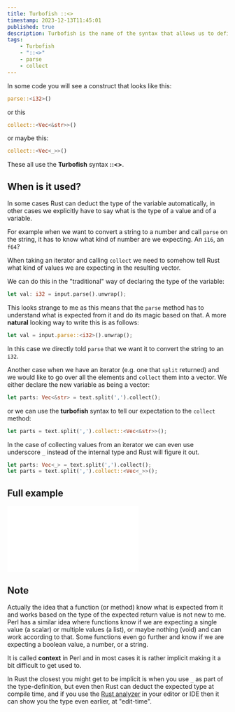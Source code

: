 ```yaml
---
title: Turbofish ::<>
timestamp: 2023-12-13T11:45:01
published: true
description: Turbofish is the name of the syntax that allows us to define a type in the function call.
tags:
    - Turbofish
    - "::<>"
    - parse
    - collect
---
```


In some code you will see a construct that looks like this:

```rust
parse::<i32>()
```

or this

```rust
collect::<Vec<&str>>()
```

or maybe this:

```rust
collect::<Vec<_>>()
```

These all use the **Turbofish** syntax **::<>**.

## When is it used?

In some cases Rust can deduct the type of the variable automatically, in other cases we explicitly have to say what is the type
of a value and of a variable.

For example when we want to convert a string to a number and call `parse` on the string, it has to know what kind of number are we expecting.
An `i16`, an `f64`?

When taking an iterator and calling `collect` we need to somehow tell Rust what kind of values we are expecting in the resulting vector.

We can do this in the "traditional" way of declaring the type of the variable:

```rust
let val: i32 = input.parse().unwrap();
```

This looks strange to me as this means that the `parse` method has to understand what is expected from it and do its magic based on that.
A more **natural** looking way to write this is as follows:

```rust
let val = input.parse::<i32>().unwrap();
```

In this case we directly told `parse` that we want it to convert the string to an `i32`.


Another case when we have an iterator (e.g. one that `split` returned) and we would like to go over all the elements and `collect` them into a vector.
We either declare the new variable as being a vector:

```rust
let parts: Vec<&str> = text.split(',').collect();
```

or we can use the **turbofish** syntax to tell our expectation to the `collect` method:

```rust
let parts = text.split(',').collect::<Vec<&str>>();
```

In the case of collecting values from an iterator we can even use underscore `_` instead of the internal type and Rust will figure it out.

```rust
let parts: Vec<_> = text.split(',').collect();
let parts = text.split(',').collect::<Vec<_>>();
```

## Full example


![](examples/turbofish/src/main.rs)

## Note

Actually the idea that a function (or method) know what is expected from it and works based on the type of the expected return value is not new to me.
Perl has a similar idea where functions know if we are expecting a single value (a scalar) or multiple values (a list), or maybe nothing (void)
and can work according to that. Some functions even go further and know if we are expecting a boolean value, a number, or a string.

It is called **context** in Perl and in most cases it is rather implicit making it a bit difficult to get used to.

In Rust the closest you might get to be implicit is when you use `_` as part of the type-definition, but even then Rust can deduct the expected type at compile time,
and if you use the [Rust analyzer](https://rust-analyzer.github.io/) in your editor or IDE then it can show you the type even earlier, at "edit-time".


